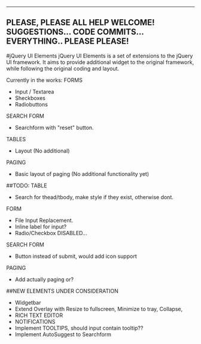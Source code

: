 ----------------------------------------------------------------
PLEASE, PLEASE ALL HELP WELCOME! SUGGESTIONS... CODE COMMITS... 
EVERYTHING.. PLEASE PLEASE!
----------------------------------------------------------------
#jQuery UI Elements
jQuery UI Elements is a set of extensions to the jQuery UI framework.
It aims to provide additional widget to the original framework, while following the original coding and layout.

Currently in the works:
FORMS
* Input / Textarea
* Sheckboxes
* Radiobuttons

SEARCH FORM
* Searchform with "reset" button.

TABLES
* Layout (No additional)
 
 PAGING
* Basic layout of paging (No additional functionality yet)
 
##TODO:
TABLE
* Search for thead/tbody, make style if they exist, otherwise dont.

FORM
* File Input Replacement.
* Inline label for input?
* Radio/Checkbox DISABLED...

SEARCH FORM
* Button instead of submit, would add icon support

PAGING
* Add actually paging or?

##NEW ELEMENTS UNDER CONSIDERATION
* Widgetbar
* Extend Overlay with Resize to fullscreen, Minimize to tray, Collapse, 
* RICH TEXT EDITOR
* NOTIFICATIONS
* Implement TOOLTIPS, should input contain tooltip??
* Implement AutoSuggest to Searchform